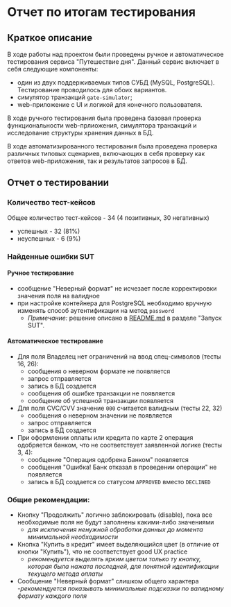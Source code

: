 # Отчет по итогам тестирования

## Краткое описание

В ходе работы над проектом были проведены ручное и автоматическое тестирования сервиса "Путешествие дня". 
Данный сервис включает в себя следующие компоненты:
- один из двух поддерживаемых типов СУБД (MySQL, PostgreSQL). Тестирование проводилось для обоих вариантов.
- симулятор транзакций `gate-simulator`;
- web-приложение с UI и логикой для конечного пользователя.

В ходе ручного тестирования была проведена базовая проверка функциональности web-прлиожения, 
симулятора транзакций и исследование структуры хранения данных в БД.

В ходе автоматизированного тестирования была проведена проверка различных типовых сценариев, 
включающих в себя проверку как ответов web-приложения, так и результатов запросов в БД.

## Отчет о тестировании

### Количество тест-кейсов

Общее количество тест-кейсов - 34 (4 позитивных, 30 негативных)

* успешных - 32 (81%)
* неуспешных - 6 (9%)

### Найденные ошибки SUT

#### Ручное тестирование

- сообщение "Неверный формат" не исчезает после корректировки значения поля на валидное
- при настройке контейнера для PostgreSQL необходимо вручную изменять способ аутентификации на метод `password`
  - _Примечание:_ решение описано в [README.md](../README.md) в разделе "Запуск SUT".

#### Автоматическое тестирование

- Для поля Владелец нет ограничений на ввод спец-символов (тесты 16, 26):
  - сообщения о неверном формате не появляется
  - запрос отправляется
  - запись в БД создается
  - сообщения об ошибке транзакции не появляется
  - сообщение об успешной транзакции появляется
- Для поля CVC/CVV значение `000` считается валидным (тесты 22, 32)
  - сообщения о неверном значении не появляется
  - запрос отправляется
  - запись в БД создается
- При оформлении оплаты или кредита по карте 2 операция одобряется банком, что не соответствует заявленной логике (тесты 3, 4):
  - сообщение "Операция одобрена Банком" появляется
  - сообщения "Ошибка! Банк отказал в проведении операции" не появляется
  - запись в БД создается со статусом `APPROVED` вместо `DECLINED`

### Общие рекомендации:

- Кнопку "Продолжить" логично заблокировать (disable), пока все необходимые поля не будут заполнены какими-либо значениями
  - *для исключения ненужной обработки данных до момента минимальной необходимости*
- Кнопка "Купить в кредит" имеет выделяющийся цвет (в отличие от кнопки "Купить"), что не соответствует good UX practice
  - *рекомендуется выделять ярким цветом только ту кнопку, которая была нажата последней, для понятной идентификации текущего метода оплаты*
- Сообщение "Неверный формат" слишком общего характера
  -*рекомендуется показывать минимальные подсказки по валидному формату каждого поля*